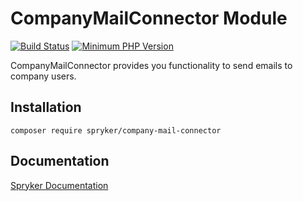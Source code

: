 # CompanyMailConnector Module
[![Build Status](https://travis-ci.org/spryker/company-mail-connector.svg)](https://travis-ci.org/spryker/company-mail-connector)
[![Minimum PHP Version](https://img.shields.io/badge/php-%3E%3D%207.2-8892BF.svg)](https://php.net/)

CompanyMailConnector provides you functionality to send emails to company users.

## Installation

```
composer require spryker/company-mail-connector
```

## Documentation

[Spryker Documentation](https://academy.spryker.com/developing_with_spryker/module_guide/modules.html)

